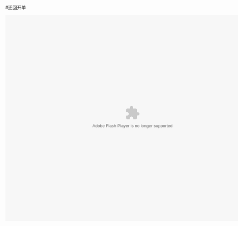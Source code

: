 #还回开单

<embed src="http://resource.3cwdb.com/kailong-donghua/客户保修-3返修还回.swf" width="800" height="650"  pluginspage="http://www.macromedia.com/go/getflashplayer" 
type="application/x-shockwave-flash" ></embed>
